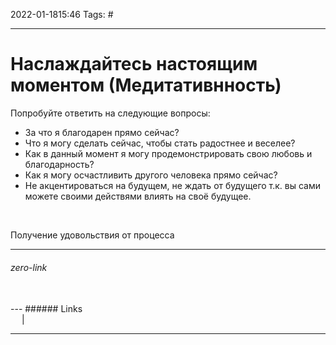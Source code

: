 2022-01-1815:46
Tags: #

---
# Наслаждайтесь настоящим моментом (Медитативнность)
Попробуйте ответить на следующие вопросы:

-   За что я благодарен прямо сейчас?
-   Что я могу сделать сейчас, чтобы стать радостнее и веселее?
-   Как в данный момент я могу продемонстрировать свою любовь и благодарность?
-   Как я могу осчастливить другого человека прямо сейчас?
- Не акцентироваться на будущем, не ждать от будущего т.к. вы сами можете своими действями влиять на своё будущее.

</br>

Получение удовольствия от процесса

---
###### zero-link </br>

</br>
---
###### Links </br>
 &emsp; | &emsp; 


---